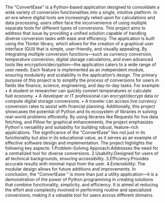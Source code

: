 The "ConvertEase" is a Python-based application designed to consolidate a wide variety of conversion
functionalities into a single, intuitive platform. In an era where digital tools are increasingly relied upon for
calculations and data processing, users often face the inconvenience of using multiple separate tools for
different types of conversions. This project aims to address that issue by providing a unified solution capable
of handling diverse conversion tasks with ease and efficiency.
The application is built using the Tkinter library, which allows for the creation of a graphical user interface
(GUI) that is simple, user-friendly, and visually appealing. By integrating multiple conversion functions—such
as currency conversion, temperature conversion, digital storage calculations, and even advanced tools like
encryption/decryption—the application caters to a wide range of user needs. Each feature is implemented as
an independent module, ensuring modularity and scalability in the application’s design.
The primary purpose of this project is to simplify the process of conversions for users in fields like finance,
science, engineering, and day-to-day tasks. For example:
• A student or researcher can quickly convert temperatures or calculate fuel economy.
• A developer or IT professional can encrypt/decrypt data or compute digital storage conversions.
• A traveler can access live currency conversion rates to assist with financial planning.
Additionally, this project showcases the potential of Python and its ecosystem of libraries in solving real-world
problems efficiently. By using libraries like Requests for live data fetching, and Pillow for graphical
enhancements, the project emphasizes Python's versatility and suitability for building robust, feature-rich
applications.
The significance of the "ConvertEase" lies not just in its functionality but also in its educational value, as it
serves as an example of effective software design and implementation. The project highlights the following
key aspects:
1.Problem-Solving Approach:Addresses the need for a centralized tool for diverse conversions.
2.Usability:Designed for users of all technical backgrounds, ensuring accessibility.
3.Efficiency:Provides accurate results with minimal input from the user.
4.Extensibility: The modular design allows for future additions and improvements.
In conclusion, the "ConvertEase " is more than just a utility application—it is a demonstration of the power
of Python programming in creating solutions that combine functionality, simplicity, and efficiency. It is aimed
at reducing the effort and complexity involved in performing routine and specialized conversions, making it a
valuable tool for users across different domains.